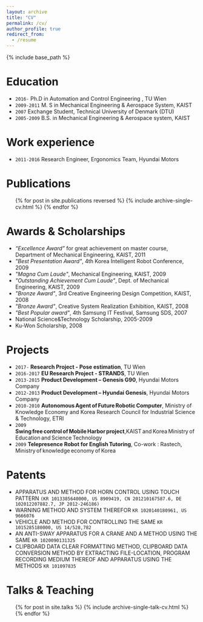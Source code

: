 ```yaml
---
layout: archive
title: "CV"
permalink: /cv/
author_profile: true
redirect_from:
  - /resume
---
```


{% include base_path %}

Education
======
* `2016-` Ph.D in Automation and Control Engineering , TU Wien
* `2009-2011` M. S in Mechanical Engineering & Aerospace System, KAIST
* `2007` Exchange Student, Technical University of Denmark (DTU)
* `2005-2009` B.S. in Mechanical Engineering & Aerospace system, KAIST

Work experience
======
* `2011-2016` Research Engineer, Ergonomics Team, Hyundai Motors


Publications
======
  <ul>{% for post in site.publications reversed %}
    {% include archive-single-cv.html %}
  {% endfor %}</ul>


Awards & Scholarships
======
- *“Excellence Award”* for great achievement on master course, Department of Mechanical Engineering, KAIST, 2011
- *"Best Presentation Award"*, 4th Korea Intelligent Robot Conference, 2009
- *"Magna Cum Laude"*, Mechanical Engineering, KAIST, 2009
- *"Outstanding Achievement Cum Laude"*, Dept. of Mechanical Engineering, KAIST, 2009
- *"Bronze Award"*, 3rd Creative Engineering Design Competition, KAIST, 2008
- *"Bronze Award"*, Creative System Realization Exhibition, KAIST, 2008
- *"Best Popular award"*, 4th Samsung IT Festival, Samsung SDS, 2007
- National Science&Technology Scholarship, 2005-2009
- Ku-Won Scholarship, 2008


Projects
======
- `2017-` **Research Project - Pose estimation**, TU Wien
- `2016-2017` **EU Research Project - STRANDS**, TU Wien
- `2013-2015` **Product Development – Genesis G90**, Hyundai Motors Company
- `2012-2013` **Product Development – Hyundai Genesis**, Hyundai Motors Company
- `2010-2010` **Autonomous Agent of Future Robotic Computer**, Ministry of Knowledge Economy and Korea Research Council for Industrial Science & Technology, ETRI
- `2009` **Swing free control of Mobile Harbor project**,KAIST and Korea Ministry of Education and Science Technology
- `2009` **Telepresence Robot for English Tutoring**, Co-work : Rastech, Ministry of knowledge economy of Korea


Patents
======
- APPARATUS AND METHOD FOR HORN CONTROL USING TOUCH PATTERN `(KR 1013385640000, US 8909419, CN 201210167587.6, DE 102012207882.7, JP 2012-246186)`
- WARNING METHOD AND SYSTEM THEREFOR `KR 1020140180961, US 9666076`
- VEHICLE AND METHOD FOR CONTROLLING THE SAME `KR 1015285180000, US 14/528,782`
- AN ANTI-SWAY APPARATUS FOR A CRANE AND A METHOD USING THE SAME `KR 1020090131325`
- CLIPBOARD DATA CLEAR FORMATTING METHOD, CLIPBOARD DATA CONVERSION METHOD BY EXTRACTING FILE-LOCATION, PROGRAM RECORDING MEDIUM THEREOF AND APPARATUS USING THE METHODS `KR 101097835`


Talks & Teaching
======
  <ul>{% for post in site.talks %}
    {% include archive-single-talk-cv.html %}
  {% endfor %}</ul>
  

